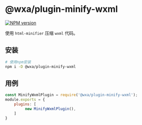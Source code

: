 # @wxa/plugin-minify-wxml

[![NPM version](https://img.shields.io/npm/v/@wxa/plugin-minify-wxml/latest.svg)](https://www.npmjs.com/package/@wxa/plugin-minify-wxml)

使用 `html-minifier` 压缩 `wxml` 代码。

## 安装
``` bash
# 使用npm安装
npm i -D @wxa/plugin-minify-wxml
```

## 用例
```javascript
const MinifyWxmlPlugin = require('@wxa/plugin-minify-wxml');
module.exports = {
    plugins: [
         new MinifyWxmlPlugin(),
    ]
}
```
